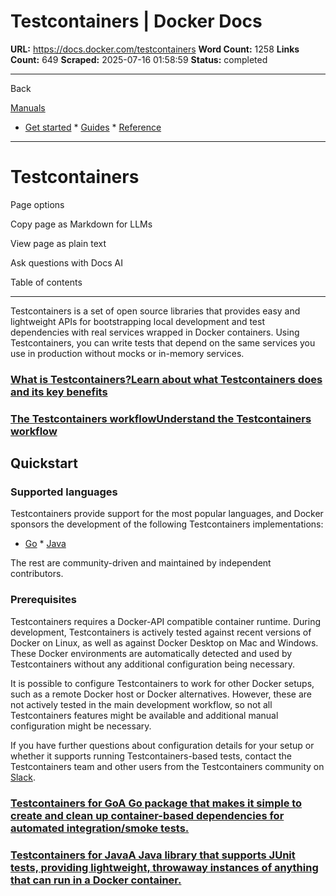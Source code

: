 # Testcontainers | Docker Docs

**URL:** https://docs.docker.com/testcontainers
**Word Count:** 1258
**Links Count:** 649
**Scraped:** 2025-07-16 01:58:59
**Status:** completed

---

Back

[Manuals](https://docs.docker.com/manuals/)

  * [Get started](https://docs.docker.com/get-started/)   * [Guides](https://docs.docker.com/guides/)   * [Reference](https://docs.docker.com/reference/)

* * *

# Testcontainers

Page options

Copy page as Markdown for LLMs

View page as plain text

Ask questions with Docs AI

Table of contents

* * *

Testcontainers is a set of open source libraries that provides easy and lightweight APIs for bootstrapping local development and test dependencies with real services wrapped in Docker containers. Using Testcontainers, you can write tests that depend on the same services you use in production without mocks or in-memory services.

### [What is Testcontainers?Learn about what Testcontainers does and its key benefits](https://testcontainers.com/getting-started/#what-is-testcontainers)

### [The Testcontainers workflowUnderstand the Testcontainers workflow](https://testcontainers.com/getting-started/#testcontainers-workflow)

## Quickstart

### Supported languages

Testcontainers provide support for the most popular languages, and Docker sponsors the development of the following Testcontainers implementations:

  * [Go](https://golang.testcontainers.org/quickstart/)   * [Java](https://java.testcontainers.org/quickstart/junit_5_quickstart/)

The rest are community-driven and maintained by independent contributors.

### Prerequisites

Testcontainers requires a Docker-API compatible container runtime. During development, Testcontainers is actively tested against recent versions of Docker on Linux, as well as against Docker Desktop on Mac and Windows. These Docker environments are automatically detected and used by Testcontainers without any additional configuration being necessary.

It is possible to configure Testcontainers to work for other Docker setups, such as a remote Docker host or Docker alternatives. However, these are not actively tested in the main development workflow, so not all Testcontainers features might be available and additional manual configuration might be necessary.

If you have further questions about configuration details for your setup or whether it supports running Testcontainers-based tests, contact the Testcontainers team and other users from the Testcontainers community on [Slack](https://slack.testcontainers.org/).

### [Testcontainers for GoA Go package that makes it simple to create and clean up container-based dependencies for automated integration/smoke tests.](https://golang.testcontainers.org/quickstart/)

### [Testcontainers for JavaA Java library that supports JUnit tests, providing lightweight, throwaway instances of anything that can run in a Docker container.](https://java.testcontainers.org/)